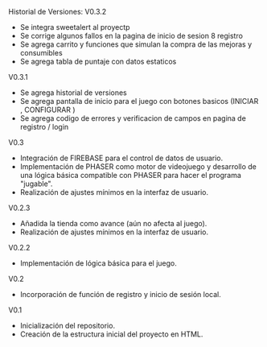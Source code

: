 Historial de Versiones:
V0.3.2
- Se integra sweetalert al proyectp
- Se corrige algunos fallos en la pagina de inicio de sesion 8 registro
- Se agrega carrito y funciones que simulan la compra de las mejoras y consumibles
- Se agrega tabla de puntaje con datos estaticos 

V0.3.1
- Se agrega historial de versiones
- Se agrega pantalla de inicio para el juego  con botones basicos  (INICIAR , CONFIGURAR )
- Se agrega codigo de errores y verificacion de campos en pagina de registro / login

V0.3
- Integración de FIREBASE para el control de datos de usuario.
- Implementación de PHASER como motor de videojuego y desarrollo de una lógica básica compatible con PHASER para hacer el programa "jugable".
- Realización de ajustes mínimos en la interfaz de usuario.

V0.2.3
- Añadida la tienda como avance (aún no afecta al juego).
- Realización de ajustes mínimos en la interfaz de usuario.

V0.2.2
- Implementación de lógica básica para el juego.

V0.2
- Incorporación de función de registro y inicio de sesión local.

V0.1
- Inicialización del repositorio.
- Creación de la estructura inicial del proyecto en HTML.